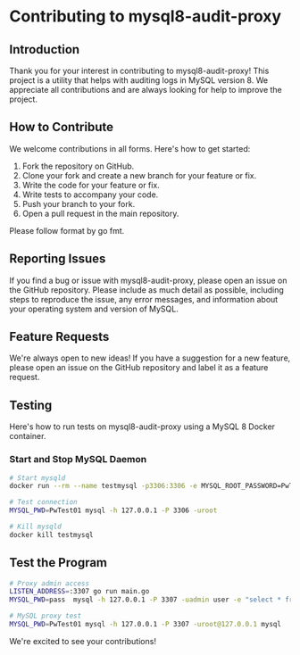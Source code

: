 # Contributing to mysql8-audit-proxy

## Introduction
Thank you for your interest in contributing to mysql8-audit-proxy! This project is a utility that helps with auditing logs in MySQL version 8. We appreciate all contributions and are always looking for help to improve the project.

## How to Contribute
We welcome contributions in all forms. Here's how to get started:

1. Fork the repository on GitHub.
2. Clone your fork and create a new branch for your feature or fix.
3. Write the code for your feature or fix.
4. Write tests to accompany your code.
5. Push your branch to your fork.
6. Open a pull request in the main repository.

Please follow format by go fmt.

## Reporting Issues
If you find a bug or issue with mysql8-audit-proxy, please open an issue on the GitHub repository. Please include as much detail as possible, including steps to reproduce the issue, any error messages, and information about your operating system and version of MySQL.

## Feature Requests
We're always open to new ideas! If you have a suggestion for a new feature, please open an issue on the GitHub repository and label it as a feature request.

## Testing
Here's how to run tests on mysql8-audit-proxy using a MySQL 8 Docker container.


### Start and Stop MySQL Daemon
```bash
# Start mysqld
docker run --rm --name testmysql -p3306:3306 -e MYSQL_ROOT_PASSWORD=PwTest01 -d mysql:8

# Test connection
MYSQL_PWD=PwTest01 mysql -h 127.0.0.1 -P 3306 -uroot

# Kill mysqld
docker kill testmysql
```

## Test the Program

```bash
# Proxy admin access 
LISTEN_ADDRESS=:3307 go run main.go
MYSQL_PWD=pass  mysql -h 127.0.0.1 -P 3307 -uadmin user -e "select * from user"

# MySQL proxy test
MYSQL_PWD=PwTest01 mysql -h 127.0.0.1 -P 3307 -uroot@127.0.0.1 mysql
```

We're excited to see your contributions!
